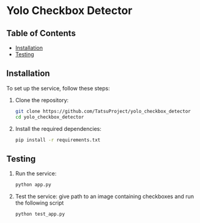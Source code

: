 
# Yolo Checkbox Detector


## Table of Contents

- [Installation](#installation)
- [Testing](#Testing)

## Installation

To set up the service, follow these steps:

1. Clone the repository:
   ```bash
   git clone https://github.com/TatsuProject/yolo_checkbox_detector
   cd yolo_checkbox_detector
   ```

2. Install the required dependencies:
   ```bash
   pip install -r requirements.txt
   ```

## Testing

1. Run the service:
   ```bash
   python app.py
   ```

2. Test the service:
give path to an image containing checkboxes and run the following script
   ```
   python test_app.py
   ```
